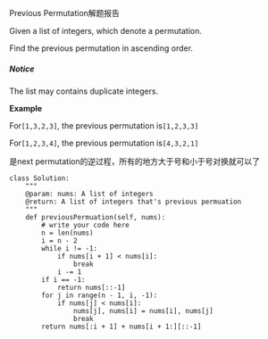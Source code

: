 Previous Permutation解题报告

Given a list of integers, which denote a permutation.

Find the previous permutation in ascending order.

##### Notice

The list may contains duplicate integers.

  
**Example**

For`[1,3,2,3]`, the previous permutation is`[1,2,3,3]`

For`[1,2,3,4]`, the previous permutation is`[4,3,2,1]`

  
是next permutation的逆过程，所有的地方大于号和小于号对换就可以了

```
class Solution:
    """
    @param: nums: A list of integers
    @return: A list of integers that's previous permuation
    """
    def previousPermuation(self, nums):
        # write your code here
        n = len(nums)
        i = n - 2
        while i != -1:
            if nums[i + 1] < nums[i]:
                break
            i -= 1
        if i == -1:
            return nums[::-1]
        for j in range(n - 1, i, -1):
            if nums[j] < nums[i]:
                nums[j], nums[i] = nums[i], nums[j]
                break
        return nums[:i + 1] + nums[i + 1:][::-1]
```



